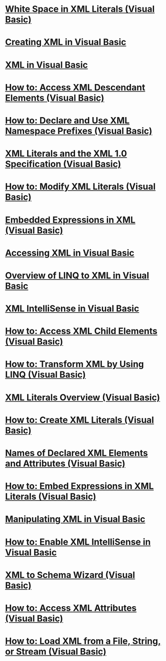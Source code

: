 # [White Space in XML Literals (Visual Basic)](white-space-in-xml-literals.md)
# [Creating XML in Visual Basic](creating-xml.md)
# [XML in Visual Basic](index.md)
# [How to: Access XML Descendant Elements (Visual Basic)](how-to-access-xml-descendant-elements.md)
# [How to: Declare and Use XML Namespace Prefixes (Visual Basic)](how-to-declare-and-use-xml-namespace-prefixes.md)
# [XML Literals and the XML 1.0 Specification (Visual Basic)](xml-literals-and-the-xml-1-0-specification.md)
# [How to: Modify XML Literals (Visual Basic)](how-to-modify-xml-literals.md)
# [Embedded Expressions in XML (Visual Basic)](embedded-expressions-in-xml.md)
# [Accessing XML in Visual Basic](accessing-xml.md)
# [Overview of LINQ to XML in Visual Basic](overview-of-linq-to-xml.md)
# [XML IntelliSense in Visual Basic](xml-intellisense.md)
# [How to: Access XML Child Elements (Visual Basic)](how-to-access-xml-child-elements.md)
# [How to: Transform XML by Using LINQ (Visual Basic)](how-to-transform-xml-by-using-linq.md)
# [XML Literals Overview (Visual Basic)](xml-literals-overview.md)
# [How to: Create XML Literals (Visual Basic)](how-to-create-xml-literals.md)
# [Names of Declared XML Elements and Attributes (Visual Basic)](names-of-declared-xml-elements-and-attributes.md)
# [How to: Embed Expressions in XML Literals (Visual Basic)](how-to-embed-expressions-in-xml-literals.md)
# [Manipulating XML in Visual Basic](manipulating-xml.md)
# [How to: Enable XML IntelliSense in Visual Basic](how-to-enable-xml-intellisense.md)
# [XML to Schema Wizard (Visual Basic)](xml-to-schema-wizard.md)
# [How to: Access XML Attributes (Visual Basic)](how-to-access-xml-attributes.md)
# [How to: Load XML from a File, String, or Stream (Visual Basic)](how-to-load-xml-from-a-file-string-or-stream.md)
